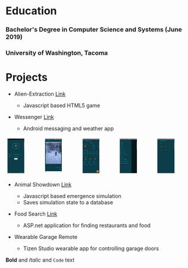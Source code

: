 # Education
### Bachelor's Degree in Computer Science and Systems (June 2019)
### University of Washington, Tacoma


# Projects

* Alien-Extraction [Link](http://ethanwc.net/Alien-Extraction)
  * Javascript based HTML5 game
  
* Wessenger [Link](github.com/ethanwc/Wessenger)
  * Android messaging and weather app

<div class="row">
  <div class="column">
    <img src="/img/app1.jpg" style="width:50%">
  </div>
  <div class="column">
    <img src="/img/app2.jpg" style="width:50%">
  </div>
  <div class="column">
    <img src="/img/app3.jpg" style="width:50%">
  </div>
  <div class="column">
    <img src="/img/app4.jpg" style="width:50%">
  </div>
  <div class="column">
    <img src="/img/app5.jpg" style="width:50%">
  </div>
</div>

* Animal Showdown [Link](ethanwc.net/Animal-Showdown)
  * Javascript based emergence simulation
  * Saves simulation state to a database

* Food Search [Link](github.com/ethanwc/FoodSearch)
  * ASP.net application for finding restaurants and food
  
* Wearable Garage Remote
  * Tizen Studio wearable app for controlling garage doors
  
  
**Bold** and _Italic_ and `Code` text

<style>
.row {
  display: flex;
}

.column {
  flex: 50%;
  padding: 5px;
}
</style>
